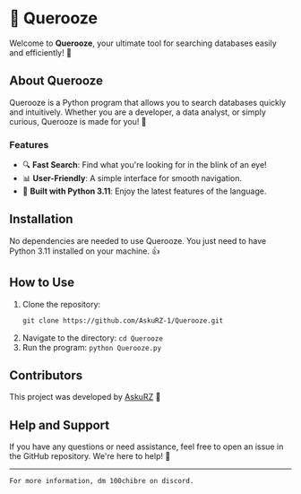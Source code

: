 # 🔎 Querooze

Welcome to **Querooze**, your ultimate tool for searching databases easily and efficiently! 🚀

## About Querooze
Querooze is a Python program that allows you to search databases quickly and intuitively. Whether you are a developer, a data analyst, or simply curious, Querooze is made for you! 🎉

### Features
- 🔍 **Fast Search**: Find what you're looking for in the blink of an eye!
- 📊 **User-Friendly**: A simple interface for smooth navigation.
- 🐍 **Built with Python 3.11**: Enjoy the latest features of the language.

## Installation
No dependencies are needed to use Querooze. You just need to have Python 3.11 installed on your machine. 👍

## How to Use
1. Clone the repository:
   ```markdown
   git clone https://github.com/AskuRZ-1/Querooze.git
   ```
4. Navigate to the directory: `cd Querooze`
5. Run the program: `python Querooze.py`

## Contributors
This project was developed by [AskuRZ](https://github.com/AskuRZ-1) 👤

## Help and Support
If you have any questions or need assistance, feel free to open an issue in the GitHub repository. We're here to help! 🤝

---

```markdown
For more information, dm 100chibre on discord.
```


